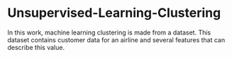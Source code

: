 # Unsupervised-Learning-Clustering
In this work, machine learning clustering is made from a dataset. This dataset contains customer data for an airline and several features that can describe this value.
